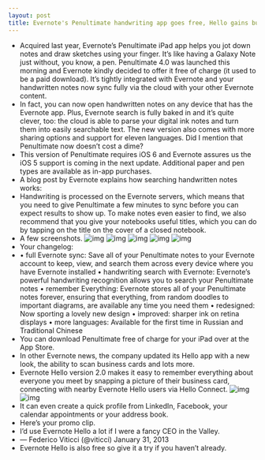 ```yaml
---
layout: post
title: Evernote's Penultimate handwriting app goes free, Hello gains business card scanning
---
```

* Acquired last year, Evernote’s Penultimate iPad app helps you jot down notes and draw sketches using your finger. It’s like having a Galaxy Note just without, you know, a pen. Penultimate 4.0 was launched this morning and Evernote kindly decided to offer it free of charge (it used to be a paid download). It’s tightly integrated with Evernote and your handwritten notes now sync fully via the cloud with your other Evernote content.
* In fact, you can now open handwritten notes on any device that has the Evernote app. Plus, Evernote search is fully baked in and it’s quite clever, too: the cloud is able to parse your digital ink notes and turn them into easily searchable text. The new version also comes with more sharing options and support for eleven languages. Did I mention that Penultimate now doesn’t cost a dime?
* This version of Penultimate requires iOS 6 and Evernote assures us the iOS 5 support is coming in the next update. Additional paper and pen types are available as in-app purchases.
* A blog post by Evernote explains how searching handwritten notes works:
* Handwriting is processed on the Evernote servers, which means that you need to give Penultimate a few minutes to sync before you can expect results to show up. To make notes even easier to find, we also recommend that you give your notebooks useful titles, which you can do by tapping on the title on the cover of a closed notebook.
* A few screenshots.
![img](http://media.idownloadblog.com/wp-content/uploads/2013/01/Penultimate-4.0-for-iOS-iPad-screenshot-005-95x80.jpg)
![img](http://media.idownloadblog.com/wp-content/uploads/2013/01/Penultimate-4.0-for-iOS-iPad-screenshot-004-95x80.jpg)
![img](http://media.idownloadblog.com/wp-content/uploads/2013/01/Penultimate-4.0-for-iOS-iPad-screenshot-003-95x80.jpg)
![img](http://media.idownloadblog.com/wp-content/uploads/2013/01/Penultimate-4.0-for-iOS-iPad-screenshot-002-95x80.jpg)
![img](http://media.idownloadblog.com/wp-content/uploads/2013/01/Penultimate-4.0-for-iOS-iPad-screenshot-001-95x80.jpg)
* Your changelog:
* • full Evernote sync: Save all of your Penultimate notes to your Evernote account to keep, view, and search them across every device where you have Evernote installed • handwriting search with Evernote: Evernote’s powerful handwriting recognition allows you to search your Penultimate notes • remember Everything: Evernote stores all of your Penultimate notes forever, ensuring that everything, from random doodles to important diagrams, are available any time you need them • redesigned: Now sporting a lovely new design • improved: sharper ink on retina displays • more languages: Available for the first time in Russian and Traditional Chinese
* You can download Penultimate free of charge for your iPad over at the App Store.
* In other Evernote news, the company updated its Hello app with a new look, the ability to scan business cards and lots more.
* Evernote Hello version 2.0 makes it easy to remember everything about everyone you meet by snapping a picture of their business card, connecting with nearby Evernote Hello users via Hello Connect.
![img](http://media.idownloadblog.com/wp-content/uploads/2013/01/Evernote-Hello-2.0-for-iOS-iPhone-screenshot-002.jpg)
![img](http://media.idownloadblog.com/wp-content/uploads/2013/01/Evernote-Hello-2.0-for-iOS-iPhone-screenshot-001.jpg)
* It can even create a quick profile from LinkedIn, Facebook, your calendar appointments or your address book.
* Here’s your promo clip.
* I’d use Evernote Hello a lot if I were a fancy CEO in the Valley.
* — Federico Viticci (@viticci) January 31, 2013
* Evernote Hello is also free so give it a try if you haven’t already.

